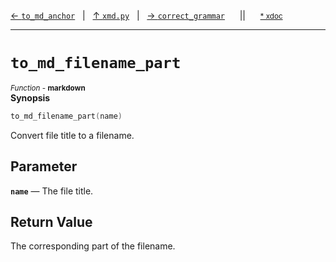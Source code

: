 [&#8592; `to_md_anchor`](xmd.py--to_md_anchor.md)&nbsp;&nbsp;&nbsp;|&nbsp;&nbsp;&nbsp;[&#8593; `xmd.py`](xmd.py.md)&nbsp;&nbsp;&nbsp;|&nbsp;&nbsp;&nbsp;[&#8594; `correct_grammar`](xmd.py--correct_grammar.md)&nbsp;&nbsp;&nbsp;&nbsp;&nbsp;&nbsp;||&nbsp;&nbsp;&nbsp;&nbsp;&nbsp;&nbsp;<small>[\* xdoc](../xdoc/xmd.py.xmd#L77)</small>
***

# `to_md_filename_part`
<small>*Function* - **markdown**</small>  
**Synopsis**

```cpp
to_md_filename_part(name)
```

Convert file title to a filename.

## Parameter
**`name`** &#8213; The file title.  
## Return Value

The corresponding part of the filename.


